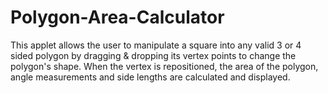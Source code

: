 # Polygon-Area-Calculator
This applet allows the user to manipulate a square into any valid 3 or 4 sided polygon by dragging &amp; dropping its vertex points to change the polygon's shape. When the vertex is repositioned, the area of the polygon, angle measurements and side lengths are calculated and displayed.
